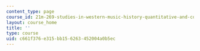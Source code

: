 ```yaml
---
content_type: page
course_id: 21m-269-studies-in-western-music-history-quantitative-and-computational-approaches-to-music-history-spring-2012
layout: course_home
title: ''
type: course
uid: c661f376-e315-bb15-6263-452004a0b5ec
---
```

